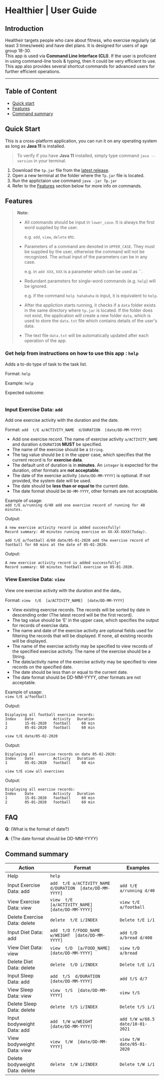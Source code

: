 # Healthier | User Guide

## Introduction

Healtheir targets people who care about fitness, who exercise regularly (at least 3 times/week) and have diet plans. It is designed for users of age group 18-30.  
This app is used via **Command Line Interface (CLI)**. If the user is proficient in using command-line tools & typing, then it could be very efficient to use. This app also provides several shortcut commands for advanced users for further efficient operations.

---
## Table of Content
* [Quick start](README.md#quick-start)
* [Features](README.md#features)
* [Command summary](README.md#command-summary)


## Quick Start
This is a cross-platform application, you can run it on any operating system as long as **Java 11** is installed. 
> To verify if you have **Java 11** installed, simply type command `java --version` in your terminal.
1. Download the `tp.jar` file from the [latest release](https://github.com/AY2021S2-CS2113-F10-2/tp/releases).
1. Open a new terminal at the folder where the `Tp.jar` file is located.
1. Run the applictaion use command `java -jar Tp.jar`
1. Refer to the [Features](README.md#features) section below for more info on commands.

## Features 

> **Note:**
> * All commands should be input in `lower_case`. It is always the first word supplied by the user.
> 
>   e.g. `add`, `view`, `delete` etc.
> 
> 
> * Parameters of a command are denoted in `UPPER_CASE`. They must be supplied by the user, otherwise the command will not be recognized.
>   The actual input of the parameters can be in any case. 
>   
>   e.g. in `add XXX`, `XXX` is a parameter which can be used as ``.
> 
> 
> * Redundant parameters for single-word commands (e.g. `help`) will be ignored. 
> 
>    e.g. if the command `help hahahaha` is input, it is equivalent to `help`.
> 
> * After the appliction starts running, it checks if a `data` folder exists in the same directory where `tp.jar` is located.
>   If the folder does not exist, the application will create a new folder `data`, 
>   which is used to store the `data.txt` file which contains details of the user's data.
>
> * The text file `data.txt` will be automatically updated after each operation of the app. 
>

### Get help from instructions on how to use this app : `help`
Adds a to-do type of task to the task list.

Format: `help`

Example: `help`

Expected outcome:
```
```

### Input Exercise Data: `add`
Add one exercise activity with the duration and the date.

Format: `add  t/E a/ACTIVITY_NAME  d/DURATION  [date/DD-MM-YYYY]`

* Add one exercise record. The name of exercise activity `a/ACTIVITY_NAME` and duration `d/DURATION` **MUST** be specified. 
* The name of the exercise should be a `String`.
* The tag value should be `E` in the upper case, which specifies that the current record is for **exercise data**.
* The default unit of duration is in **minutes**. An `integer` is expected for the duration, other formats are **not acceptable**.
* The date of the exercise activity `[date/DD-MM-YYYY]` is optional. If not provided, the system date will be used.
* The date should be **less than or equal to** the current date.
* The date format should be `DD-MM-YYYY`, other formats are not acceptable.


Example of usage:  
`add t/E a/running d/40 add one exercise record of running for 40 minutes. `  

Output:  
```
A new exercise activity record is added successfully!
Record summary: 40 minutes running exercise on XX-XX-XXXX(Today).
```
  
`add t/E a/football d/60 date/05-01-2020 add the exercise record of football for 60 mins at the date of 05-01-2020.`  

Output:  
```
A new exercise activity record is added successfully!
Record summary: 60 minutes football exercise on 05-01-2020.
```

### View Exercise Data: `view`
View one exercise activity with the duration and the date。

Format: `view  t/E  [a/ACTIVITY_NAME]  [date/DD-MM-YYYY]`

* View existing exercise records. The records will be sorted by date in descending order (The latest record will be the first record).
* The tag value should be ‘E’ in the upper case, which specifies the output for records of exercise data.
* The name and date of the exercise activity are optional fields used for filtering the records that will be displayed. If none, all existing records will be displayed.
* The name of the exercise activity may be specified to view records of the specified exercise activity. The name of the exercise should be a String.
* The date/activity name of the exercise activity may be specified to view records on the specified date.
* The date should be less than or equal to the current date.
* The date format should be DD-MM-YYYY, other formats are not acceptable.


Example of usage:  
`view t/E a/football `

Output:
```
Displaying all football exercise records: 
Index    Date         Activity   Duration 
1        15-01-2020   football     60 min
2        05-01-2020   football     60 min
```

`view t/E date/05-02-2020`

Output:
```
Displaying all exercise records on date 05-02-2020:
Index    Date         Activity   Duration 
1        05-01-2020   football     60 min
```
`view t/E view all exercises`

Output:
```
Displaying all exercise records:
Index    Date         Activity   Duration
1        15-01-2020   football     60 min
2        05-01-2020   football     60 min
```

## FAQ

**Q**: {What is the format of date?}

**A**: {The date format should be DD-MM-YYYY}

## Command summary

Action | Format | Examples
--- | --- | --- |
Help | `help`
Input Exercise Data: add | `add  t/E a/ACTIVITY_NAME  d/DURATION  [date/DD-MM-YYYY]` | `add t/E a/running d/40`
View Exercise Data: view | `view  t/E  [a/ACTIVITY_NAME]  [date/DD-MM-YYYY]` | `view t/E a/football`
Delete Exercise Data: delete | `delete  t/E i/INDEX` | `Delete t/E i/1`
Input Diet Data: add | `add  t/D f/FOOD_NAME  w/WEIGHT  [date/DD-MM-YYYY]` | `add t/D a/bread d/400`
View Diet Data: view | `view  t/D  [a/FOOD_NAME]  [date/DD-MM-YYYY]` | `view t/D a/bread`
Delete Diet Data: delete | `delete  t/D i/INDEX` | `Delete t/E i/1`
Input Sleep Data: add | `add  t/S  d/DURATION  [date/DD-MM-YYYY]` | `add t/S d/7`
View Sleep Data: view | `view  t/S  [date/DD-MM-YYYY]` | `view t/S`
Delete Sleep Data: delete | `delete  t/S i/INDEX` | `Delete t/S i/1`
Input bodyweight Data: add | `add  t/W w/WEIGHT [date/DD-MM-YYYY]` | `add t/W w/68.5 date/10-01-2021`
View bodyweight Data: view | `view  t/W  [date/DD-MM-YYYY]` | `view t/W date/05-01-2020`
Delete bodyweight Data: delete | `delete  t/W i/INDEX` | `Delete t/W i/1`


